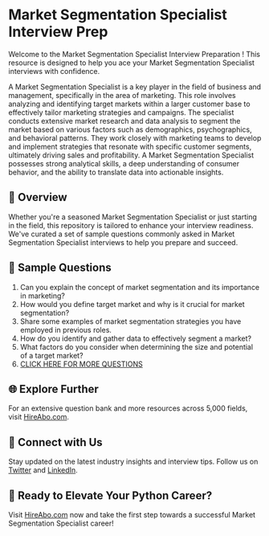 # Market Segmentation Specialist Interview Prep

Welcome to the Market Segmentation Specialist Interview Preparation ! This resource is designed to help you ace your Market Segmentation Specialist interviews with confidence.

A Market Segmentation Specialist is a key player in the field of business and management, specifically in the area of marketing. This role involves analyzing and identifying target markets within a larger customer base to effectively tailor marketing strategies and campaigns. The specialist conducts extensive market research and data analysis to segment the market based on various factors such as demographics, psychographics, and behavioral patterns. They work closely with marketing teams to develop and implement strategies that resonate with specific customer segments, ultimately driving sales and profitability. A Market Segmentation Specialist possesses strong analytical skills, a deep understanding of consumer behavior, and the ability to translate data into actionable insights.

## 🚀 Overview

Whether you're a seasoned Market Segmentation Specialist or just starting in the field, this repository is tailored to enhance your interview readiness. We've curated a set of sample questions commonly asked in Market Segmentation Specialist interviews to help you prepare and succeed.

## 📝 Sample Questions

1. Can you explain the concept of market segmentation and its importance in marketing?
2. How would you define target market and why is it crucial for market segmentation?
3. Share some examples of market segmentation strategies you have employed in previous roles.
4. How do you identify and gather data to effectively segment a market?
5. What factors do you consider when determining the size and potential of a target market?
6. [CLICK HERE FOR MORE QUESTIONS](https://hireabo.com/job/1_0_32/Market%20Segmentation%20Specialist)

## 🌐 Explore Further

For an extensive question bank and more resources across 5,000 fields, visit [HireAbo.com](https://www.hireabo.com).

## 📱 Connect with Us

Stay updated on the latest industry insights and interview tips. Follow us on [Twitter](https://twitter.com/hireabo) and [LinkedIn](https://www.linkedin.com/in/hire-abo-3609972a8/).

## 🚀 Ready to Elevate Your Python Career?

Visit [HireAbo.com](https://www.hireabo.com) now and take the first step towards a successful Market Segmentation Specialist career!